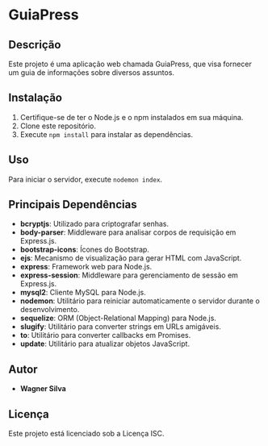 # GuiaPress

## Descrição
Este projeto é uma aplicação web chamada GuiaPress, que visa fornecer um guia de informações sobre diversos assuntos.

## Instalação
1. Certifique-se de ter o Node.js e o npm instalados em sua máquina.
2. Clone este repositório.
3. Execute `npm install` para instalar as dependências.

## Uso
Para iniciar o servidor, execute `nodemon index`.

## Principais Dependências
- **bcryptjs**: Utilizado para criptografar senhas.
- **body-parser**: Middleware para analisar corpos de requisição em Express.js.
- **bootstrap-icons**: Ícones do Bootstrap.
- **ejs**: Mecanismo de visualização para gerar HTML com JavaScript.
- **express**: Framework web para Node.js.
- **express-session**: Middleware para gerenciamento de sessão em Express.js.
- **mysql2**: Cliente MySQL para Node.js.
- **nodemon**: Utilitário para reiniciar automaticamente o servidor durante o desenvolvimento.
- **sequelize**: ORM (Object-Relational Mapping) para Node.js.
- **slugify**: Utilitário para converter strings em URLs amigáveis.
- **to**: Utilitário para converter callbacks em Promises.
- **update**: Utilitário para atualizar objetos JavaScript.

## Autor
- **Wagner Silva**

## Licença
Este projeto está licenciado sob a Licença ISC. 
